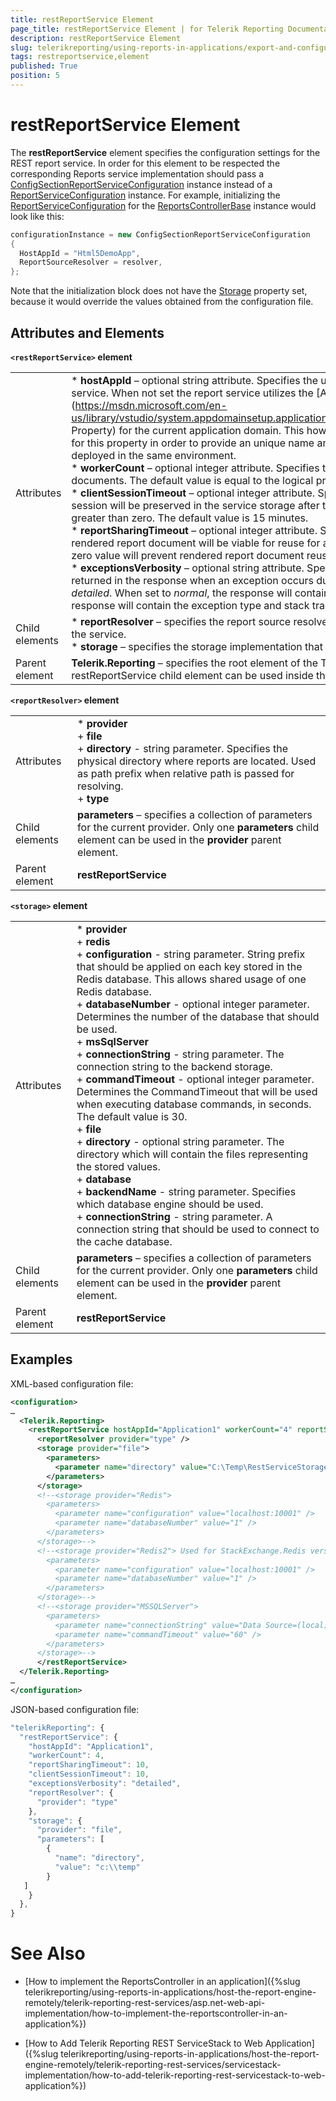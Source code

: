 ```yaml
---
title: restReportService Element
page_title: restReportService Element | for Telerik Reporting Documentation
description: restReportService Element
slug: telerikreporting/using-reports-in-applications/export-and-configure/configure-the-report-engine/restreportservice-element
tags: restreportservice,element
published: True
position: 5
---
```


# restReportService Element



The __restReportService__ element specifies the configuration settings for the REST report service.         In order for this element to be respected the corresponding Reports service implementation should pass a          [ConfigSectionReportServiceConfiguration](/reporting/api/Telerik.Reporting.Services.ConfigSectionReportServiceConfiguration)          instance instead of a          [ReportServiceConfiguration](/reporting/api/Telerik.Reporting.Services.ReportServiceConfiguration)          instance. For example, initializing the           [ReportServiceConfiguration](/reporting/api/Telerik.Reporting.Services.WebApi.ReportsControllerBase#Telerik_Reporting_Services_WebApi_ReportsControllerBase_ReportServiceConfiguration)  for the           [ReportsControllerBase](/reporting/api/Telerik.Reporting.Services.WebApi.ReportsControllerBase)  instance would look like this:       

    
````c#
configurationInstance = new ConfigSectionReportServiceConfiguration
{
  HostAppId = "Html5DemoApp",
  ReportSourceResolver = resolver,
};
````

Note that the initialization block does not have the           [Storage](/reporting/api/Telerik.Reporting.Services.IReportServiceConfiguration#Telerik_Reporting_Services_IReportServiceConfiguration_Storage)  property set, because it would          override the values obtained from the configuration file.       

## Attributes and Elements

__```<restReportService>``` element__ 

|   |   |
| ------ | ------ |
Attributes|* __hostAppId__ – optional string attribute. Specifies the unique constant name of the application hosting the reports service.                     When not set the report service utilizes the  [AppDomainSetup.ApplicationName Property](https://msdn.microsoft.com/en-us/library/vstudio/system.appdomainsetup.applicationname(v=vs.100).aspx">AppDomainSetup.ApplicationName Property) for the current application domain.                     This however is not sufficient for each application setup. Set a value for this property in order to provide an unique name among all apps                     implementing the report service that will be deployed in the same environment.<br/>* __workerCount__ – optional integer attribute. Specifies the count of the worker threads that render report documents.                     The default value is equal to the logical processors available on the server machine.<br/>* __clientSessionTimeout__ – optional integer attribute. Specifies the value in minutes indicating how long a client                     session will be preserved in the service storage after the last interaction from this client. The value must be greater than zero.                     The default value is 15 minutes.<br/>* __reportSharingTimeout__ – optional integer attribute. Specifies the value in minutes indicating how long a rendered report document                     will be viable for reuse for all clients. The value must be greater than or equal to zero.                     A zero value will prevent rendered report document reuse. The default value is zero.<br/>* __exceptionsVerbosity__ – optional string attribute.                     Specifies the verbosity level of the exception information returned in the response when an exception occurs during report rendering.                     The supported values are *normal* and *detailed*.                     When set to *normal*, the response will contain only the exception message.                     When set to *detailed*, the response will contain the exception type and stack trace.                     The default value is *normal*.|
|Child elements|* __reportResolver__ – specifies the report source resolver implementation that will be used for report resolving from the service.<br/>* __storage__ – specifies the storage implementation that will be used for internal storage from the report service.|
|Parent element| __Telerik.Reporting__ – specifies the root element of the Telerik Reporting configuration settings. Only a single restReportService child element can be used inside                 the Telerik.Reporting root element.|

__```<reportResolver>``` element__ 

|   |   |
| ------ | ------ |
Attributes|* __provider__ <br/>   +  __file__ <br/>   +  __directory__ - string parameter. Specifies the physical directory where reports are located.                             Used as path prefix when relative path is passed for resolving.<br/>   +  __type__ |
|Child elements| __parameters__ – specifies a collection of parameters for the current provider. Only one __parameters__ child element can be                 used in the __provider__ parent element.|
|Parent element| __restReportService__ |

__```<storage>``` element__ 

|   |   |
| ------ | ------ |
Attributes|* __provider__ <br/>   +  __redis__ <br/>   +  __configuration__ - string parameter. String prefix that should be applied on each key stored in the Redis database.                             This allows shared usage of one Redis database.<br/>   +  __databaseNumber__ - optional integer parameter. Determines the number of the database that should be used.<br/>   +  __msSqlServer__ <br/>   +  __connectionString__ - string parameter. The connection string to the backend storage.<br/>   +  __commandTimeout__ - optional integer parameter. Determines the CommandTimeout that will be used when executing database commands, in seconds. The default value is 30.<br/>   +  __file__ <br/>   +  __directory__ - optional string parameter. The directory which will contain the files representing the stored values.<br/>   +  __database__ <br/>   +  __backendName__ - string parameter. Specifies which database engine should be used.<br/>   +  __connectionString__ - string parameter. A connection string that should be used to connect to the cache database.|
|Child elements| __parameters__ – specifies a collection of parameters for the current provider. Only one __parameters__ child element can be                 used in the __provider__ parent element.|
|Parent element| __restReportService__ |

## Examples

XML-based configuration file:

    
````xml
<configuration>
…
  <Telerik.Reporting>
    <restReportService hostAppId="Application1" workerCount="4" reportSharingTimeout="10" clientSessionTimeout="10" exceptionsVerbosity="detailed">
      <reportResolver provider="type" />
      <storage provider="file">
        <parameters>
          <parameter name="directory" value="C:\Temp\RestServiceStorage" />
        </parameters>
      </storage>
      <!--<storage provider="Redis">
        <parameters>
          <parameter name="configuration" value="localhost:10001" />
          <parameter name="databaseNumber" value="1" />
        </parameters>
      </storage>-->
      <!--<storage provider="Redis2"> Used for StackExchange.Redis version 2.0+
        <parameters>
          <parameter name="configuration" value="localhost:10001" />
          <parameter name="databaseNumber" value="1" />
        </parameters>
      </storage>-->
      <!--<storage provider="MSSQLServer">
        <parameters>
          <parameter name="connectionString" value="Data Source=(local)\SQLEXPRESS;Initial Catalog=RestServiceStorage;Integrated Security=SSPI" />
          <parameter name="commandTimeout" value="60" />
        </parameters>
      </storage>-->
      </restReportService>
  </Telerik.Reporting>
…
</configuration>
````

JSON-based configuration file:

    
````js
"telerikReporting": {
  "restReportService": {
    "hostAppId": "Application1",
    "workerCount": 4,
    "reportSharingTimeout": 10,
    "clientSessionTimeout": 10,
    "exceptionsVerbosity": "detailed",
    "reportResolver": {
      "provider": "type"
    },
    "storage": {
      "provider": "file",
      "parameters": [
        {
          "name": "directory",
          "value": "c:\\temp"
        }
   ]
    }
  },
}
````

# See Also

 

* [How to implement the ReportsController in an application]({%slug telerikreporting/using-reports-in-applications/host-the-report-engine-remotely/telerik-reporting-rest-services/asp.net-web-api-implementation/how-to-implement-the-reportscontroller-in-an-application%})

 

* [How to Add Telerik Reporting REST ServiceStack to Web Application]({%slug telerikreporting/using-reports-in-applications/host-the-report-engine-remotely/telerik-reporting-rest-services/servicestack-implementation/how-to-add-telerik-reporting-rest-servicestack-to-web-application%})

